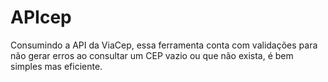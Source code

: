 # APIcep
Consumindo a API da ViaCep, essa ferramenta conta com validações para não gerar erros ao consultar um CEP vazio ou que não exista, é bem simples mas eficiente.
